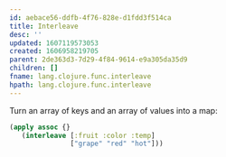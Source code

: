 ```yaml
---
id: aebace56-ddfb-4f76-828e-d1fdd3f514ca
title: Interleave
desc: ''
updated: 1607119573053
created: 1606958219705
parent: 2de363d3-7d29-4f84-9614-e9a305da35d9
children: []
fname: lang.clojure.func.interleave
hpath: lang.clojure.func.interleave
---
```

Turn an array of keys and an array of values into a map:

```clojure
(apply assoc {}
   (interleave [:fruit :color :temp]
               ["grape" "red" "hot"]))
```

